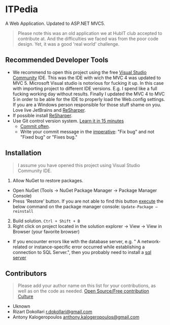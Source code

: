 # ITPedia
A Web Application. Updated to ASP.NET MVC5.
> Please note this was an old application we at HubIT club accepted to contribute at. And the difficulties we faced was from the poor code design. Yet, it was a good 'real world' challenge.

## Recommended Developer Tools
- We recommend to open this project using the free [Visual Studio Community](https://www.visualstudio.com/en-us/products/visual-studio-community-vs.aspx) IDE. This was the IDE with wich the MVC 4 was updated to MVC 5. Microsoft Visual studio is notorious for fucking it up. In this case with importing project to different IDE versions. E.g. I spend like a full fucking working day without results. Finally I updated the MVC 4 to MVC 5 in order to be able for the IDE to properly load the Web.config settings. If you are a Windows person responsible for those stuff shame on you. Love live JetBrains and [ReSharper](https://www.jetbrains.com/resharper/).
- If possible install [ReSharper](https://www.jetbrains.com/resharper/). 
- Use Git control version system. [Learn it in 15 minutes](https://try.github.io/levels/1/challenges/1)
  - [Commit often](https://sethrobertson.github.io/GitBestPractices/).
  - Write your commit message in the [imperative](https://robots.thoughtbot.com/5-useful-tips-for-a-better-commit-message): "Fix bug" and not "Fixed bug" or "Fixes bug."
## Installation
> I assume you have opened this project using Visual Studio Community IDE.  

1. Allow NuGet to restore packages.
 - Open NuGet (Tools -> NuGet Package Manager -> Package Manager Console)
 - Press 'Restore' button. If you are not able to find this button [execute](https://docs.nuget.org/consume/reinstalling-packages) the below command on the package manager console: `Update-Package –reinstall`
2. Build solution. `Ctrl + Shift + B`
3. Right click on project located in the solution explorer -> View -> View  in Browser (your  favorite browser)
- If you encounter errors like with the database server, e.g. " A network-related or instance-specific error occurred while establishing a connection to SQL Server.", then you probably need to install a [sql server](https://www.microsoft.com/en/server-cloud/products/sql-server-editions/sql-server-express.aspx)


## Contributors
> Please add your author name on this list for your contributions, as well as on the code as needed. [Open Source/Free contribution Culture](http://www.webweavertech.com/costin/archives/000320.html)  

- Uknown
- Rizart Dokollari <r.dokollari@gmail.com>
- Antony Kalogeropoulos <anthony.kalogeropoulos@gmail.com>
